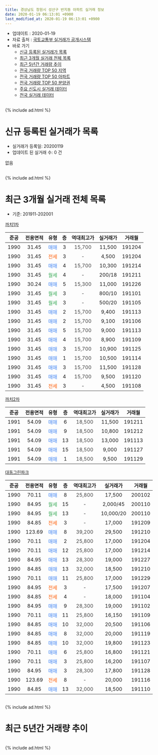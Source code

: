 ```yaml
---
title: 경상남도 창원시 성산구 반지동 아파트 실거래 정보
date: 2020-01-19 06:13:01 +0900
last_modified_at: 2020-01-19 06:13:01 +0900
---
```


* 업데이트 : 2020-01-19
* 자료 출처 : [국토교통부 실거래가 공개시스템](http://rt.molit.go.kr)
* 바로 가기
    * [신규 등록된 실거래가 목록](#신규-등록된-실거래가-목록)
    * [최근 3개월 실거래 전체 목록](#최근-3개월-실거래-전체-목록)
    * [최근 5년간 거래량 추이](#최근-5년간-거래량-추이)
    * [전국 거래량 TOP 50 지역](https://apt-info.github.io/apt-trade-info/최근-3개월-전국에서-가장-거래가-많이-발생한-지역)
    * [전국 거래량 TOP 50 아파트](https://apt-info.github.io/apt-trade-info/최근-3개월-전국에서-가장-거래가-많이-발생한-아파트)
    * [전국 거래량 TOP 50 분양권](https://apt-info.github.io/apt-trade-info/최근-3개월-전국에서-가장-거래가-많이-발생한-분양권)
    * [주요 신도시 실거래 데이터](https://apt-info.github.io/apt-trade-info/주요-신도시)
    * [전국 실거래 데이터](https://apt-info.github.io/apt-trade-info/전국)
<br>
{% include ad.html %}
<br>

# 신규 등록된 실거래가 목록
* 실거래가 등록일: 20200119
* 업데이트 된 실거래 수: 0 건

없음

<br>
{% include ad.html %}
<br>

# 최근 3개월 실거래 전체 목록
* 기준: 201911-202001


[까치1차](https://search.naver.com/search.naver?query=%EA%B2%BD%EC%83%81%EB%82%A8%EB%8F%84+%EC%B0%BD%EC%9B%90%EC%8B%9C+%EC%84%B1%EC%82%B0%EA%B5%AC+%EB%B0%98%EC%A7%80%EB%8F%99+%EA%B9%8C%EC%B9%981%EC%B0%A8)

|준공|전용면적|유형|층|역대최고가|실거래가|거래월|
|:---:|:---:|:---:|:---:|:---:|:---:|:---:|
|1990|31.45|<span style="color:#4285f3">매매</span>|3|<span style="color:#444444">15,700</span>|11,500|191204|
|1990|31.45|<span style="color:#ff5a00">전세</span>|3|<span style="color:#444444">-</span>|4,500|191204|
|1990|31.45|<span style="color:#4285f3">매매</span>|4|<span style="color:#444444">15,700</span>|10,300|191214|
|1990|31.45|<span style="color:#34a853">월세</span>|4|<span style="color:#444444">-</span>|200/18|191211|
|1990|30.24|<span style="color:#4285f3">매매</span>|5|<span style="color:#444444">15,300</span>|11,000|191226|
|1990|31.45|<span style="color:#34a853">월세</span>|3|<span style="color:#444444">-</span>|800/10|191101|
|1990|31.45|<span style="color:#34a853">월세</span>|3|<span style="color:#444444">-</span>|500/20|191105|
|1990|31.45|<span style="color:#4285f3">매매</span>|2|<span style="color:#444444">15,700</span>|9,400|191113|
|1990|31.45|<span style="color:#4285f3">매매</span>|2|<span style="color:#444444">15,700</span>|9,100|191106|
|1990|31.45|<span style="color:#4285f3">매매</span>|5|<span style="color:#444444">15,700</span>|9,000|191113|
|1990|31.45|<span style="color:#4285f3">매매</span>|4|<span style="color:#444444">15,700</span>|8,900|191109|
|1990|31.45|<span style="color:#4285f3">매매</span>|3|<span style="color:#444444">15,700</span>|10,900|191125|
|1990|31.45|<span style="color:#4285f3">매매</span>|1|<span style="color:#444444">15,700</span>|10,500|191114|
|1990|31.45|<span style="color:#4285f3">매매</span>|3|<span style="color:#444444">15,700</span>|11,500|191128|
|1990|31.45|<span style="color:#4285f3">매매</span>|4|<span style="color:#444444">15,700</span>|9,500|191120|
|1990|31.45|<span style="color:#ff5a00">전세</span>|3|<span style="color:#444444">-</span>|4,500|191108|

[까치2차](https://search.naver.com/search.naver?query=%EA%B2%BD%EC%83%81%EB%82%A8%EB%8F%84+%EC%B0%BD%EC%9B%90%EC%8B%9C+%EC%84%B1%EC%82%B0%EA%B5%AC+%EB%B0%98%EC%A7%80%EB%8F%99+%EA%B9%8C%EC%B9%982%EC%B0%A8)

|준공|전용면적|유형|층|역대최고가|실거래가|거래월|
|:---:|:---:|:---:|:---:|:---:|:---:|:---:|
|1991|54.09|<span style="color:#4285f3">매매</span>|6|<span style="color:#444444">18,500</span>|11,500|191211|
|1991|54.09|<span style="color:#4285f3">매매</span>|9|<span style="color:#444444">18,500</span>|10,800|191212|
|1991|54.09|<span style="color:#4285f3">매매</span>|13|<span style="color:#444444">18,500</span>|13,000|191113|
|1991|54.09|<span style="color:#4285f3">매매</span>|15|<span style="color:#444444">18,500</span>|9,000|191127|
|1991|54.09|<span style="color:#4285f3">매매</span>|1|<span style="color:#444444">18,500</span>|9,500|191129|

[대동그린파크](https://search.naver.com/search.naver?query=%EA%B2%BD%EC%83%81%EB%82%A8%EB%8F%84+%EC%B0%BD%EC%9B%90%EC%8B%9C+%EC%84%B1%EC%82%B0%EA%B5%AC+%EB%B0%98%EC%A7%80%EB%8F%99+%EB%8C%80%EB%8F%99%EA%B7%B8%EB%A6%B0%ED%8C%8C%ED%81%AC)

|준공|전용면적|유형|층|역대최고가|실거래가|거래월|
|:---:|:---:|:---:|:---:|:---:|:---:|:---:|
|1990|70.11|<span style="color:#4285f3">매매</span>|8|<span style="color:#444444">25,800</span>|17,500|200102|
|1990|84.95|<span style="color:#34a853">월세</span>|15|<span style="color:#444444">-</span>|2,000/45|200110|
|1990|84.95|<span style="color:#34a853">월세</span>|13|<span style="color:#444444">-</span>|10,000/20|200110|
|1990|84.85|<span style="color:#ff5a00">전세</span>|3|<span style="color:#444444">-</span>|17,000|191209|
|1990|123.69|<span style="color:#4285f3">매매</span>|8|<span style="color:#444444">39,200</span>|29,500|191210|
|1990|70.11|<span style="color:#4285f3">매매</span>|2|<span style="color:#444444">25,800</span>|17,000|191204|
|1990|70.11|<span style="color:#4285f3">매매</span>|12|<span style="color:#444444">25,800</span>|17,000|191214|
|1990|84.95|<span style="color:#4285f3">매매</span>|13|<span style="color:#444444">28,300</span>|19,000|191227|
|1990|84.85|<span style="color:#4285f3">매매</span>|13|<span style="color:#444444">32,000</span>|18,500|191210|
|1990|70.11|<span style="color:#4285f3">매매</span>|11|<span style="color:#444444">25,800</span>|17,000|191229|
|1990|84.95|<span style="color:#ff5a00">전세</span>|3|<span style="color:#444444">-</span>|17,500|191207|
|1990|84.85|<span style="color:#ff5a00">전세</span>|4|<span style="color:#444444">-</span>|18,000|191104|
|1990|84.95|<span style="color:#4285f3">매매</span>|9|<span style="color:#444444">28,300</span>|19,000|191102|
|1990|70.11|<span style="color:#4285f3">매매</span>|11|<span style="color:#444444">25,800</span>|16,150|191109|
|1990|84.85|<span style="color:#4285f3">매매</span>|10|<span style="color:#444444">32,000</span>|20,500|191106|
|1990|84.85|<span style="color:#4285f3">매매</span>|8|<span style="color:#444444">32,000</span>|20,000|191119|
|1990|84.85|<span style="color:#4285f3">매매</span>|10|<span style="color:#444444">32,000</span>|19,800|191123|
|1990|70.11|<span style="color:#4285f3">매매</span>|6|<span style="color:#444444">25,800</span>|16,800|191121|
|1990|70.11|<span style="color:#4285f3">매매</span>|3|<span style="color:#444444">25,800</span>|16,200|191107|
|1990|84.95|<span style="color:#4285f3">매매</span>|3|<span style="color:#444444">28,300</span>|17,800|191128|
|1990|123.69|<span style="color:#ff5a00">전세</span>|8|<span style="color:#444444">-</span>|20,000|191116|
|1990|84.85|<span style="color:#4285f3">매매</span>|13|<span style="color:#444444">32,000</span>|18,500|191110|


<br>
{% include ad.html %}
<br>

# 최근 5년간 거래량 추이


<div style="width:100%;">
    <canvas id="deal_progress" height="200"></canvas>
</div>

<script>
new Chart(document.getElementById("deal_progress"), {
    type: 'line',
    data: {
        labels: ['201501','201502','201503','201504','201505','201506','201507','201508','201509','201510','201511','201512','201601','201602','201603','201604','201605','201606','201607','201608','201609','201610','201611','201612','201701','201702','201703','201704','201705','201706','201707','201708','201709','201710','201711','201712','201801','201802','201803','201804','201805','201806','201807','201808','201809','201810','201811','201812','201901','201902','201903','201904','201905','201906','201907','201908','201909','201910','201911','201912','202001'],
        datasets: [{
            label: '매매',
            pointRadius: 1,
            data: [14, 16, 32, 17, 22, 9, 14, 15, 8, 16, 6, 10, 4, 16, 27, 10, 12, 7, 14, 18, 10, 10, 7, 7, 5, 1, 6, 8, 6, 5, 2, 5, 5, 1, 4, 2, 6, 10, 5, 5, 4, 3, 3, 2, 2, 10, 11, 2, 5, 11, 13, 16, 4, 11, 8, 7, 5, 8, 20, 11, 1],
            borderColor: "rgba(255, 201, 14, 1)",
            backgroundColor: "rgba(255, 201, 14, 0.5)",
            fill: false,
            lineTension: 0
        },{
            label: '전월세',
            pointRadius: 1,
            data: [10, 9, 20, 10, 5, 9, 6, 2, 3, 8, 6, 9, 12, 4, 12, 8, 4, 4, 7, 11, 7, 8, 7, 1, 7, 8, 10, 7, 6, 8, 2, 5, 5, 4, 7, 7, 13, 8, 8, 12, 7, 14, 10, 3, 9, 6, 6, 4, 16, 4, 10, 13, 6, 6, 9, 7, 1, 6, 5, 4, 2],
            borderColor: "rgba(0, 141, 185, 1)",
            backgroundColor: "rgba(0, 141, 185, 0.5)",
            fill: false,
            lineTension: 0
        }
        ]
    },
    options: {
        responsive: true,
        title: {
            display: false
        },
        tooltips: {
            mode: 'index',
            intersect: false
        },
        hover: {
            mode: 'nearest',
            intersect: true
        },
        scales: {
            xAxes: [{
                display: true,
                scaleLabel: {
                    display: true,
                    labelString: '년/월'
                }
            }],
            yAxes: [{
                display: true,
                ticks: {
                    suggestedMin: 0,
                },
                scaleLabel: {
                    display: true,
                    labelString: '실거래 수'
                }
            }]
        }
    }
});

</script>


<br>
{% include ad.html %}
<br>

